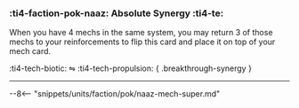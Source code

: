 ### :ti4-faction-pok-naaz: **Absolute Synergy** :ti4-te:

When you have 4 mechs in the same system, you may return 3 of those mechs to your reinforcements to flip this card and place it on top of your mech card.

:ti4-tech-biotic: ⇋ :ti4-tech-propulsion:
{ .breakthrough-synergy }

---

--8<-- "snippets/units/faction/pok/naaz-mech-super.md"
